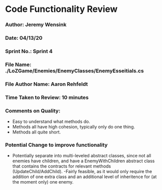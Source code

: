 # Code Functionality Review

### Author: Jeremy Wensink

### Date: 04/13/20

### Sprint No.: Sprint 4

### File Name: ./LoZGame/Enemies/EnemyClasses/EnemyEsseitials.cs

### File Author Name: Aaron Rehfeldt

### Time Taken to Review: 10 minutes

### Comments on Quality:
- Easy to understand what methods do.
- Methods all have high cohesion, typically only do one thing.
- Methods all quite short.

### Potential Change to improve functionality
- Potentially separate into multi-leveled abstract classes, since not all enemies have children, and have a EnemyWithChildren abstract class that contains the contracts for relevant methods (UpdateChild/AddChild).
	-Fairly feasible, as it would only require the addition of one extra class and an additional level of inheritence for (at the moment only) one enemy.
